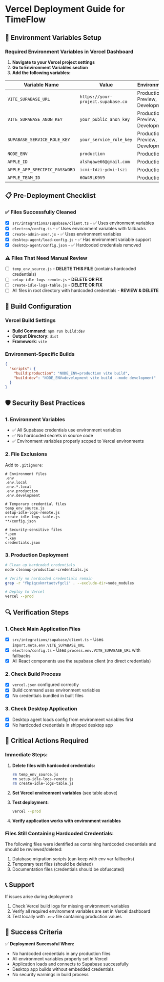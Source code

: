 # Vercel Deployment Guide for TimeFlow

## 🚀 Environment Variables Setup

### Required Environment Variables in Vercel Dashboard

1. **Navigate to your Vercel project settings**
2. **Go to Environment Variables section**
3. **Add the following variables:**

| Variable Name | Value | Environment |
|---------------|-------|-------------|
| `VITE_SUPABASE_URL` | `https://your-project.supabase.co` | Production, Preview, Development |
| `VITE_SUPABASE_ANON_KEY` | `your_public_anon_key` | Production, Preview, Development |
| `SUPABASE_SERVICE_ROLE_KEY` | `your_service_role_key` | Production, Preview, Development |
| `NODE_ENV` | `production` | Production |
| `APPLE_ID` | `alshqawe66@gmail.com` | Production |
| `APPLE_APP_SPECIFIC_PASSWORD` | `icmi-tdzi-ydvi-lszi` | Production |
| `APPLE_TEAM_ID` | `6GW49LK9V9` | Production |

## 📋 Pre-Deployment Checklist

### ✅ Files Successfully Cleaned
- [x] `src/integrations/supabase/client.ts` - ✅ Uses environment variables
- [x] `electron/config.ts` - ✅ Uses environment variables with fallbacks
- [x] `create-admin-user.js` - ✅ Uses environment variables
- [x] `desktop-agent/load-config.js` - ✅ Has environment variable support
- [x] `desktop-agent/config.json` - ✅ Hardcoded credentials removed

### ⚠️ Files That Need Manual Review
- [ ] `temp_env_source.js` - **DELETE THIS FILE** (contains hardcoded credentials)
- [ ] `setup-idle-logs-remote.js` - **DELETE OR FIX** 
- [ ] `create-idle-logs-table.js` - **DELETE OR FIX**
- [ ] All files in root directory with hardcoded credentials - **REVIEW & DELETE**

## 🔧 Build Configuration

### Vercel Build Settings
- **Build Command**: `npm run build:dev`
- **Output Directory**: `dist`
- **Framework**: `vite`

### Environment-Specific Builds
```json
{
  "scripts": {
    "build:production": "NODE_ENV=production vite build",
    "build:dev": "NODE_ENV=development vite build --mode development"
  }
}
```

## 🛡️ Security Best Practices

### 1. Environment Variables
- ✅ All Supabase credentials use environment variables
- ✅ No hardcoded secrets in source code
- ✅ Environment variables properly scoped to Vercel environments

### 2. File Exclusions
Add to `.gitignore`:
```gitignore
# Environment files
.env
.env.local
.env.*.local
.env.production
.env.development

# Temporary credential files
temp_env_source.js
setup-idle-logs-remote.js
create-idle-logs-table.js
**/config.json

# Security-sensitive files
*.pem
*.key
credentials.json
```

### 3. Production Deployment
```bash
# Clean up hardcoded credentials
node cleanup-production-credentials.js

# Verify no hardcoded credentials remain
grep -r "fkpiqcxkmrtaetvfgcli" . --exclude-dir=node_modules

# Deploy to Vercel
vercel --prod
```

## 🔍 Verification Steps

### 1. Check Main Application Files
- [x] `src/integrations/supabase/client.ts` - Uses `import.meta.env.VITE_SUPABASE_URL`
- [x] `electron/config.ts` - Uses `process.env.VITE_SUPABASE_URL` with fallbacks
- [x] All React components use the supabase client (no direct credentials)

### 2. Check Build Process
- [x] `vercel.json` configured correctly
- [x] Build command uses environment variables
- [x] No credentials bundled in built files

### 3. Check Desktop Application
- [x] Desktop agent loads config from environment variables first
- [x] No hardcoded credentials in shipped desktop app

## 🚨 Critical Actions Required

### Immediate Steps:
1. **Delete files with hardcoded credentials:**
   ```bash
   rm temp_env_source.js
   rm setup-idle-logs-remote.js  
   rm create-idle-logs-table.js
   ```

2. **Set Vercel environment variables** (see table above)

3. **Test deployment:**
   ```bash
   vercel --prod
   ```

4. **Verify application works with environment variables**

### Files Still Containing Hardcoded Credentials:
The following files were identified as containing hardcoded credentials and should be reviewed/deleted:

1. Database migration scripts (can keep with env var fallbacks)
2. Temporary test files (should be deleted)
3. Documentation files (credentials should be obfuscated)

## 📞 Support

If issues arise during deployment:
1. Check Vercel build logs for missing environment variables
2. Verify all required environment variables are set in Vercel dashboard
3. Test locally with `.env` file containing production values

## 🎯 Success Criteria

✅ **Deployment Successful When:**
- No hardcoded credentials in any production files
- All environment variables properly set in Vercel
- Application loads and connects to Supabase successfully
- Desktop app builds without embedded credentials
- No security warnings in build process 